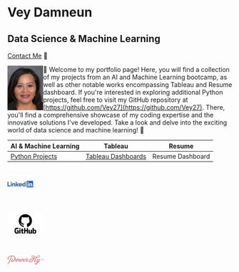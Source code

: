 # Vey Damneun
## Data Science & Machine Learning
[Contact Me](https://www.cognitoforms.com/CodeFarms1/CONTACTME) 💬

<div style="position: relative;">
  <img src="./assets/vey5.JPG" alt="Vey Damneun" width="80" height="100" align="left">
</div>

👋 Welcome to my portfolio page! Here, you will find a collection of my projects from an AI and Machine Learning bootcamp, as well as other notable works encompassing Tableau and Resume dashboard. If you're interested in exploring additional Python projects, feel free to visit my GitHub repository at [https://github.com/Vey27](https://github.com/Vey27). There, you'll find a comprehensive showcase of my coding expertise and the innovative solutions I've developed. Take a look and delve into the exciting world of data science and machine learning! 🚀

| AI & Machine Learning | Tableau | Resume |
|-----------------|------------------|---|
| [Python Projects](https://www.datascienceportfol.io/Vey) | [Tableau Dashboards](https://public.tableau.com/app/profile/vey.damneun5377) | Resume Dashboard |

<br>

<a href="linkedin.com/in/vey-d-20b27a119">
  <img src="./assets/Logo-Linkedin.png" alt="LinkedIn" width="60">
</a>

&nbsp;&nbsp;&nbsp;&nbsp;

<a href="https://github.com/Vey27">
  <img src="./assets/GitHub-Logo.png" alt="GitHub" width="80">
</a>

&nbsp;&nbsp;&nbsp;&nbsp;

<a href="https://powertofly.com/talents/veyd">
  <img src="./assets/powertofly.png" alt="Power to Fly" width="80">
</a>


